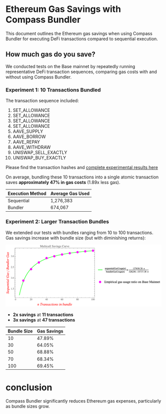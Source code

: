 # Ethereum Gas Savings with Compass Bundler

This document outlines the Ethereum gas savings when using Compass Bundler for executing DeFi transactions compared to sequential execution.

## How much gas do you save?

We conducted tests on the Base mainnet by repeatedly running representative DeFi transaction sequences, comparing gas costs with and without using Compass Bundler.

### Experiment 1: 10 Transactions Bundled

The transaction sequence included:

1. SET\_ALLOWANCE
2. SET\_ALLOWANCE
3. SET\_ALLOWANCE
4. SET\_ALLOWANCE
5. AAVE\_SUPPLY
6. AAVE\_BORROW
7. AAVE\_REPAY
8. AAVE\_WITHDRAW
9. UNISWAP\_SELL\_EXACTLY
10. UNISWAP\_BUY\_EXACTLY

Please find the transaction hashes and [complete experimental results here](./gas_usage_reports/)

On average, bundling these 10 transactions into a single atomic transaction saves **approximately 47% in gas costs** (1.89x less gas).

| Execution Method | Average Gas Used |
| ---------------- | ---------------- |
| Sequential       | 1,276,383        |
| Bundler          | 674,067          |

### Experiment 2: Larger Transaction Bundles

We extended our tests with bundles ranging from 10 to 100 transactions. Gas savings increase with bundle size (but with diminishing returns):

![Description](readme_images/multicall_savings_curve.png)

* **2x savings** at **11 transactions**
* **3x savings** at **47 transactions**

| Bundle Size | Gas Savings |
| ----------- | ----------- |
| 10          | 47.89%      |
| 30          | 64.05%      |
| 50          | 68.88%      |
| 70          | 68.34%      |
| 100         | 69.45%      |


# conclusion
Compass Bundler significantly reduces Ethereum gas expenses, particularly as bundle sizes grow.


